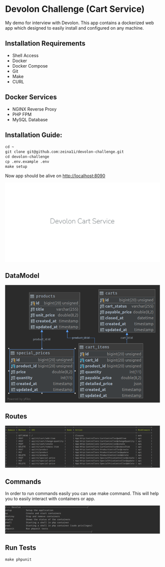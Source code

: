 
# Devolon Challenge (Cart Service)

My demo for interview with Devolon. This app contains a dockerized web app which designed to easily install and configured on any machine.

## Installation Requirements
* Shell Access
* Docker
* Docker Compose
* Git
* Make
* CURL

## Docker Services
* NGINX Reverse Proxy
* PHP FPM
* MySQL Database

## Installation Guide:
```
cd ~
git clone git@github.com:zeina1i/devolon-challenge.git
cd devolon-challenge
cp .env.example .env
make setup
```

Now app should be alive on [http://localhost:8090](http://localhost:8090)
<p align="center"><img src="./devolon-cart-service.png"></p>

## DataModel
<p align="center"><img src="./devolon-datamodel.png"></p>


## Routes
<p align="center"><img src="./devolon-routes.png"></p>

## Commands
In order to run commands easily you can use make command. This will help you to easily interact with containers or app.
<p align="center"><img src="./devolon-commands.png"></p>

## Run Tests
```
make phpunit
```